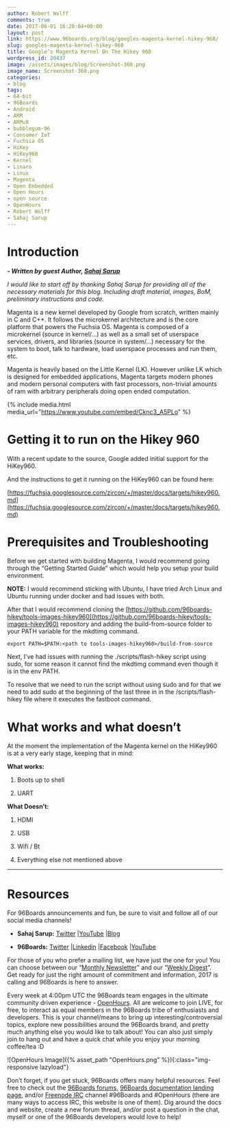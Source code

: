 ```yaml
---
author: Robert Wolff
comments: true
date: 2017-06-01 16:20:04+00:00
layout: post
link: https://www.96boards.org/blog/googles-magenta-kernel-hikey-960/
slug: googles-magenta-kernel-hikey-960
title: Google’s Magenta Kernel On The Hikey 960
wordpress_id: 20437
image: /assets/images/blog/Screenshot-360.png
image_name: Screenshot-360.png
categories:
- blog
tags:
- 64-bit
- 96Boards
- Android
- ARM
- ARMv8
- bubblegum-96
- Consumer IoT
- Fuchsia OS
- HiKey
- HiKey960
- Kernel
- Linaro
- Linux
- Magenta
- Open Embedded
- Open Hours
- open source
- OpenHours
- Robert Wolff
- Sahaj Sarup
---
```


# **Introduction**


_**- Written by guest Author, [Sahaj Sarup](https://twitter.com/sahajsarup)**_

_I would like to start off by thanking Sahaj Sarup for providing all of the necessary materials for this blog. Including draft material, images, BoM, preliminary instructions and code._

Magenta is a new kernel developed by Google from scratch, written mainly in C and C++. It follows the microkernel architecture and is the core platform that powers the Fuchsia OS. Magenta is composed of a microkernel (source in kernel/...) as well as a small set of userspace services, drivers, and libraries (source in system/...) necessary for the system to boot, talk to hardware, load userspace processes and run them, etc.

Magenta is heavily based on the Little Kernel (LK). However unlike LK which is designed for embedded applications, Magenta targets modern phones and modern personal computers with fast processors, non-trivial amounts of ram with arbitrary peripherals doing open ended computation.

{% include media.html media_url="https://www.youtube.com/embed/Cknc3_A5PLo" %}



# **Getting it to run on the Hikey 960**


With a recent update to the source, Google added initial support for the HiKey960.

And the instructions to get it running on the HiKey960 can be found here:

[https://fuchsia.googlesource.com/zircon/+/master/docs/targets/hikey960.md](https://fuchsia.googlesource.com/zircon/+/master/docs/targets/hikey960.md)


# **Prerequisites and Troubleshooting**


Before we get started with building Magenta, I would recommend going through the “Getting Started Guide” which would help you setup your build environment.

**NOTE:** I would recommend sticking with Ubuntu, I have tried Arch Linux and Ubuntu running under docker and had issues with both.

After that I would recommend cloning the [https://github.com/96boards-hikey/tools-images-hikey960](https://github.com/96boards-hikey/tools-images-hikey960) repository and adding the build-from-source folder to your PATH variable for the mkdtimg command.


    export PATH=$PATH:<path to tools-images-hikey960>/build-from-source


Next, I’ve had issues with running the ./scripts/flash-hikey script using sudo, for some reason it cannot find the mkdtimg command even though it is in the env PATH.

To resolve that we need to run the script without using sudo and for that we need to add sudo at the beginning of the last three in in the <work dir>/scripts/flash-hikey file where it executes the fastboot command.


# **What works and what doesn’t**


At the moment the implementation of the Magenta kernel on the HiKey960 is at a very early stage, keeping that in mind:

**What works:**




  1. Boots up to shell


  2. UART


**What Doesn’t:**




  1. HDMI


  2. USB


  3. Wifi / Bt


  4. Everything else not mentioned above





* * *





# Resources


For 96Boards announcements and fun, be sure to visit and follow all of our social media channels!




  * **Sahaj Sarup:** [Twitter](https://twitter.com/sahajsarup) &#124;[YouTube](http://youtube.com/sahajsarup) &#124;[Blog](http://geektillithertz.com/wordpress)


  * **96Boards:** [Twitter](https://twitter.com/96Boards) &#124;[Linkedin](https://www.linkedin.com/company/6637095?trk=tyah&trkInfo=clickedVertical%3Ashowcase%2CclickedEntityId%3A6637095%2Cidx%3A1-1-1%2CtarId%3A1483603913878%2Ctas%3A96boards) &#124;[Facebook](https://www.facebook.com/96Boards/) &#124;[YouTube](https://www.youtube.com/c/96boards)


For those of you who prefer a mailing list, we have just the one for you! You can choose between our “[Monthly Newsletter](/digest/)” and our “[Weekly Digest](/digest/)”. Get ready for just the right amount of commitment and information, 2017 is calling and 96Boards is here to answer.

Every week at 4:00pm UTC the 96Boards team engages in the ultimate community driven experience - [OpenHours](/openhours/). All are welcome to join LIVE, for free, to interact as equal members in the 96Boards tribe of enthusiasts and developers. This is your channel/means to bring up interesting/controversial topics, explore new possibilities around the 96Boards brand, and pretty much anything else you would like to talk about! You can also just simply join to hang out and have a quick chat while you enjoy your morning coffee/tea :D

![OpenHours Image]({% asset_path "OpenHours.png" %}){:class="img-responsive lazyload"}

Don’t forget, if you get stuck, 96Boards offers many helpful resources. Feel free to check out the [96Boards forums](https://discuss.96boards.org/), [96Boards documentation landing page](https://github.com/96boards/documentation/), and/or [Freenode IRC](http://webchat.freenode.net/?channels=%2396boards) channel #96Boards and #OpenHours (there are many ways to access IRC, this website is one of them). Dig around the docs and website, create a new forum thread, and/or post a question in the chat, myself or one of the 96Boards developers would love to help!
